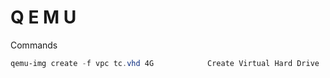 # Q E M U


Commands
````powershell
qemu-img create -f vpc tc.vhd 4G            Create Virtual Hard Drive
````
